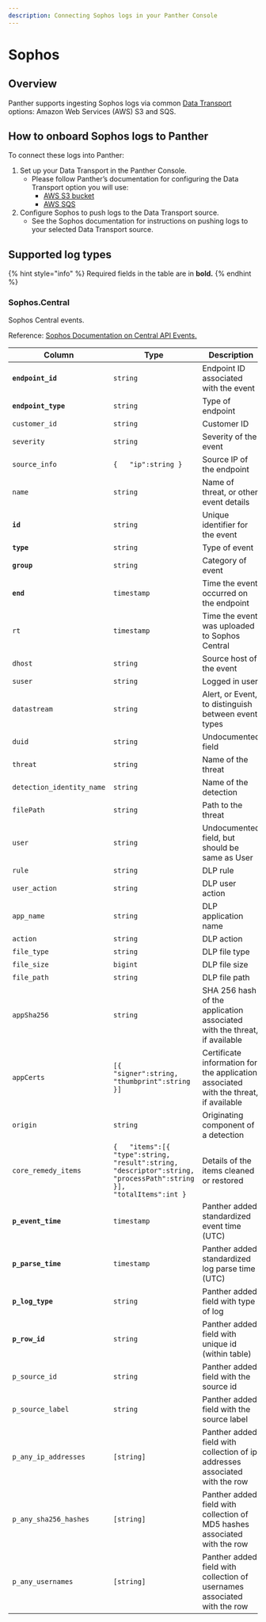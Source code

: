 ```yaml
---
description: Connecting Sophos logs in your Panther Console
---
```


# Sophos

## Overview

Panther supports ingesting Sophos logs via common [Data Transport](https://docs.panther.com/data-onboarding/data-transports) options: Amazon Web Services (AWS) S3 and SQS.

## How to onboard Sophos logs to Panther

To connect these logs into Panther:

1. Set up your Data Transport in the Panther Console.
   * Please follow Panther’s documentation for configuring the Data Transport option you will use:
     * [AWS S3 bucket](https://docs.panther.com/data-onboarding/data-transports/s3)
     * [AWS SQS](https://docs.panther.com/data-onboarding/data-transports/sqs)
2. Configure Sophos to push logs to the Data Transport source.
   * See the Sophos documentation for instructions on pushing logs to your selected Data Transport source.

## Supported log types

{% hint style="info" %}
Required fields in the table are in **bold.**
{% endhint %}

### Sophos.Central

Sophos Central events.

Reference: [Sophos Documentation on Central API Events.](https://support.sophos.com/support/s/article/KB-000038307?language=en\_US)

| Column                    | Type                                                                                                                                | Description                                                                          |
| ------------------------- | ----------------------------------------------------------------------------------------------------------------------------------- | ------------------------------------------------------------------------------------ |
| **`endpoint_id`**         | `string`                                                                                                                            | Endpoint ID associated with the event                                                |
| **`endpoint_type`**       | `string`                                                                                                                            | Type of endpoint                                                                     |
| `customer_id`             | `string`                                                                                                                            | Customer ID                                                                          |
| `severity`                | `string`                                                                                                                            | Severity of the event                                                                |
| `source_info`             | `{   "ip":string }`                                                                                                                 | Source IP of the endpoint                                                            |
| `name`                    | `string`                                                                                                                            | Name of threat, or other event details                                               |
| **`id`**                  | `string`                                                                                                                            | Unique identifier for the event                                                      |
| **`type`**                | `string`                                                                                                                            | Type of event                                                                        |
| **`group`**               | `string`                                                                                                                            | Category of event                                                                    |
| **`end`**                 | `timestamp`                                                                                                                         | Time the event occurred on the endpoint                                              |
| `rt`                      | `timestamp`                                                                                                                         | Time the event was uploaded to Sophos Central                                        |
| `dhost`                   | `string`                                                                                                                            | Source host of the event                                                             |
| `suser`                   | `string`                                                                                                                            | Logged in user                                                                       |
| `datastream`              | `string`                                                                                                                            | Alert, or Event, to distinguish between event types                                  |
| `duid`                    | `string`                                                                                                                            | Undocumented field                                                                   |
| `threat`                  | `string`                                                                                                                            | Name of the threat                                                                   |
| `detection_identity_name` | `string`                                                                                                                            | Name of the detection                                                                |
| `filePath`                | `string`                                                                                                                            | Path to the threat                                                                   |
| `user`                    | `string`                                                                                                                            | Undocumented field, but should be same as User                                       |
| `rule`                    | `string`                                                                                                                            | DLP rule                                                                             |
| `user_action`             | `string`                                                                                                                            | DLP user action                                                                      |
| `app_name`                | `string`                                                                                                                            | DLP application name                                                                 |
| `action`                  | `string`                                                                                                                            | DLP action                                                                           |
| `file_type`               | `string`                                                                                                                            | DLP file type                                                                        |
| `file_size`               | `bigint`                                                                                                                            | DLP file size                                                                        |
| `file_path`               | `string`                                                                                                                            | DLP file path                                                                        |
| `appSha256`               | `string`                                                                                                                            | SHA 256 hash of the application associated with the threat, if available             |
| `appCerts`                | `[{   "signer":string,   "thumbprint":string }]`                                                                                    | Certificate information for the application associated with the threat, if available |
| `origin`                  | `string`                                                                                                                            | Originating component of a detection                                                 |
| `core_remedy_items`       | `{   "items":[{     "type":string,     "result":string,     "descriptor":string,     "processPath":string }],   "totalItems":int }` | Details of the items cleaned or restored                                             |
| **`p_event_time`**        | `timestamp`                                                                                                                         | Panther added standardized event time (UTC)                                          |
| **`p_parse_time`**        | `timestamp`                                                                                                                         | Panther added standardized log parse time (UTC)                                      |
| **`p_log_type`**          | `string`                                                                                                                            | Panther added field with type of log                                                 |
| **`p_row_id`**            | `string`                                                                                                                            | Panther added field with unique id (within table)                                    |
| `p_source_id`             | `string`                                                                                                                            | Panther added field with the source id                                               |
| `p_source_label`          | `string`                                                                                                                            | Panther added field with the source label                                            |
| `p_any_ip_addresses`      | `[string]`                                                                                                                          | Panther added field with collection of ip addresses associated with the row          |
| `p_any_sha256_hashes`     | `[string]`                                                                                                                          | Panther added field with collection of MD5 hashes associated with the row            |
| `p_any_usernames`         | `[string]`                                                                                                                          | Panther added field with collection of usernames associated with the row             |
